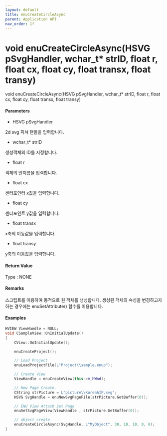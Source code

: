 ```yaml
---
layout: default
title: enuCreateCircleAsync
parent: Application API
nav_order: 1f
---
```

# void enuCreateCircleAsync\(HSVG pSvgHandler, wchar\_t\* strID, float r, float cx, float cy, float transx, float transy\)

void enuCreateCircleAsync\(HSVG pSvgHandler, wchar\_t\* strID, float r, float cx, float cy, float transx, float transy\)

#### Parameters

* HSVG pSvgHandler

2d svg 픽쳐 핸들을 입력합니다.

* wchar\_t\* strID

생성객체의 ID를 지정합니다.

* float r

객체의 반지름을 입력합니다.

* float cx

센터포인터 x값을 입력합니다.

* float cy

센터포인트 y값을 입력합니다.

* float transx

x축의 이동값을 입력합니다.

* float transy

y축의 이동값을 입력합니다.

#### Return Value

Type : NONE

#### Remarks

스크립트를 이용하여 동적으로 원 객체를 생성합니다. 생성된 객체의 속성을 변경하고자 하는 경우에는 enuSetAttribute\(\) 함수를 이용합니다.

#### Examples

```cpp
HVIEW ViewHandle = NULL; 
void CSampleView::OnInitialUpdate() 
{ 
    CView::OnInitialUpdate(); 

    enuCreateProject(); 

    // Load Project
    enuLoadProjectFile(L"Project\\sample.enup"); 

    // Create View
    ViewHandle = enuCreateView(this->m_hWnd); 

    // New Page Create. 
    CString strPicture = L"picture\\KoreaAIP.svg"; 
    HSVG SvgHandle = enuNewSvgPageFile(strPicture.GetBuffer(0)); 

    // ENU View Attach Set Page 
    enuSetSvgPageView(ViewHandle , strPicture.GetBuffer(0)); 

    // object create
    enuCreateCircleAsync(SvgHandle, L"MyObject", 30, 10, 10, 0, 0);
}
```



